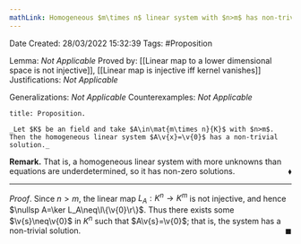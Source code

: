 ```yaml
---
mathLink: Homogeneous $m\times n$ linear system with $n>m$ has non-trivial solutions
---
```


<div class="topSpace"></div>

Date Created: 28/03/2022 15:32:39
Tags: #Proposition

Lemma: _Not Applicable_
Proved by: [[Linear map to a lower dimensional space is not injective]], [[Linear map is injective iff kernel vanishes]]
Justifications: _Not Applicable_

Generalizations: _Not Applicable_
Counterexamples: _Not Applicable_

``` ad-Proposition
title: Proposition.

_Let $K$ be an field and take $A\in\mat{m\times n}{K}$ with $n>m$. Then the homogeneous linear system $A\v{x}=\v{0}$ has a non-trivial solution._

```

**Remark.** That is, a homogeneous linear system with more unknowns than equations are underdetermined, so it has non-zero solutions.<span style="float:right;">$\blacklozenge$</span>

---

_Proof_. Since $n>m$, the linear map $L_A:K^n\to K^m$ is not injective, and hence $\nullsp A=\ker L_A\neq\l\{\v{0}\r\}$. Thus there exists some $\v{s}\neq\v{0}$ in $K^n$ such that $A\v{s}=\v{0}$; that is, the system has a non-trivial solution.<span style="float:right;">$\blacksquare$</span>
